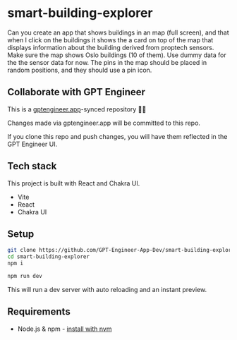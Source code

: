 # smart-building-explorer

Can you create an app that shows buildings in an map (full screen), and that when I click on the buildings it shows the a card on top of the map that displays information about the building derived from proptech sensors. Make sure the map shows Oslo buildings (10 of them). Use dummy data for the the sensor data for now. The pins in the map should be placed in random positions, and they should use a pin icon.


## Collaborate with GPT Engineer

This is a [gptengineer.app](https://gptengineer.app)-synced repository 🌟🤖

Changes made via gptengineer.app will be committed to this repo.

If you clone this repo and push changes, you will have them reflected in the GPT Engineer UI.

## Tech stack

This project is built with React and Chakra UI.

- Vite
- React
- Chakra UI

## Setup

```sh
git clone https://github.com/GPT-Engineer-App-Dev/smart-building-explorer.git
cd smart-building-explorer
npm i
```

```sh
npm run dev
```

This will run a dev server with auto reloading and an instant preview.

## Requirements

- Node.js & npm - [install with nvm](https://github.com/nvm-sh/nvm#installing-and-updating)
